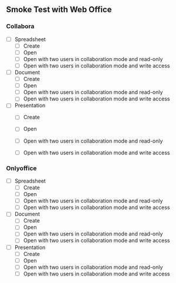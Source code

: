 ## Smoke Test with Web Office

### Collabora

- [ ] Spreadsheet
  - [ ] Create
  - [ ] Open
  - [ ] Open with two users in collaboration mode and read-only
  - [ ] Open with two users in collaboration mode and write access

- [ ] Document
  - [ ] Create
  - [ ] Open
  - [ ] Open with two users in collaboration mode and read-only
  - [ ] Open with two users in collaboration mode and write access

- [ ] Presentation
  - [ ] Create
  - [ ] Open
  - [ ] Open with two users in collaboration mode and read-only
  - [ ] Open with two users in collaboration mode and write access


### Onlyoffice

- [ ] Spreadsheet
  - [ ] Create
  - [ ] Open
  - [ ] Open with two users in collaboration mode and read-only
  - [ ] Open with two users in collaboration mode and write access

- [ ] Document
  - [ ] Create
  - [ ] Open
  - [ ] Open with two users in collaboration mode and read-only
  - [ ] Open with two users in collaboration mode and write access

- [ ] Presentation
  - [ ] Create
  - [ ] Open
  - [ ] Open with two users in collaboration mode and read-only
  - [ ] Open with two users in collaboration mode and write access